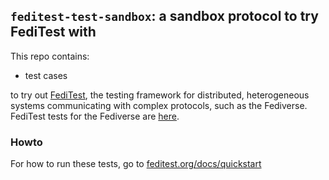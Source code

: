 ## `feditest-test-sandbox`: a sandbox protocol to try FediTest with

This repo contains:

* test cases

to try out [FediTest](https://feditest.org/), the testing framework for distributed, heterogeneous systems communicating with complex protocols, such as the Fediverse. FediTest tests for the Fediverse are [here](../feditest-tests-fediverse/).

### Howto

For how to run these tests, go to [feditest.org/docs/quickstart](https://feditest.org/docs/quickstart/)
